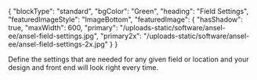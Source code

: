 {
    "blockType": "standard",
    "bgColor": "Green",
    "heading": "Field Settings",
    "featuredImageStyle": "ImageBottom",
    "featuredImage": {
        "hasShadow": true,
        "maxWidth": 600,
        "primary": "/uploads-static/software/ansel-ee/ansel-field-settings.jpg",
        "primary2x": "/uploads-static/software/ansel-ee/ansel-field-settings-2x.jpg"
    }
}

Define the settings that are needed for any given field or location and your design and front end will look right every time.
